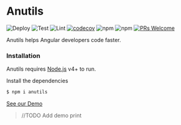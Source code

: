 # Anutils

![Deploy](https://github.com/robertobdev/anutils/workflows/Deploy/badge.svg)
![Test](https://github.com/robertobdev/anutils/workflows/Test%20Library/badge.svg)
![Lint](https://github.com/robertobdev/anutils/workflows/Lint/badge.svg)
[![codecov](https://codecov.io/gh/robertobdev/anutils/branch/main/graph/badge.svg?token=HJ95O258W5)](https://codecov.io/gh/robertobdev/anutils)
![npm](https://img.shields.io/npm/dw/anutils)
![npm](https://img.shields.io/npm/v/anutils)
[![PRs Welcome](https://img.shields.io/badge/PRs-welcome-brightgreen.svg?style=flat-square)](https://github.com/robertobdev/anutils/compare)


Anutils helps Angular developers code faster.

### Installation

Anutils requires [Node.js](https://nodejs.org/) v4+ to run.

Install the dependencies

```bash
$ npm i anutils
```


[See our Demo](http://anutils.rb42.com.br)

> //TODO Add demo print
